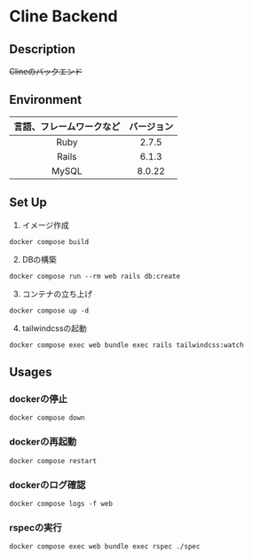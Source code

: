# Cline Backend

## Description
~~Clineのバックエンド~~

## Environment
|言語、フレームワークなど|バージョン|
|:---:|:---:|
Ruby| 2.7.5
Rails| 6.1.3
MySQL| 8.0.22

## Set Up
1. イメージ作成
```
docker compose build
```

2. DBの構築
```
docker compose run --rm web rails db:create
```

3. コンテナの立ち上げ
```
docker compose up -d
```

4. tailwindcssの起動
```
docker compose exec web bundle exec rails tailwindcss:watch
```

## Usages

### dockerの停止
```
docker compose down
```

### dockerの再起動
```
docker compose restart
```

### dockerのログ確認
```
docker compose logs -f web
```

### rspecの実行
```
docker compose exec web bundle exec rspec ./spec
```
